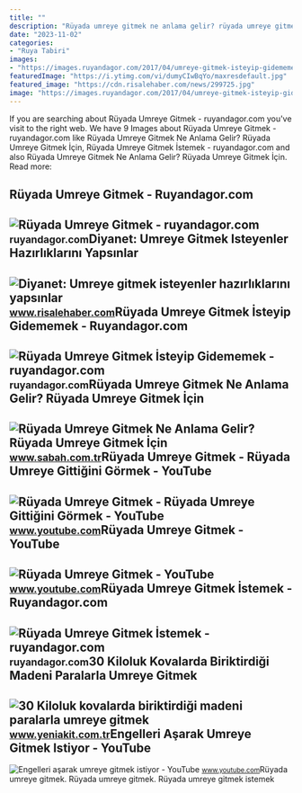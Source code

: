 ```yaml
---
title: ""
description: "Rüyada umreye gitmek ne anlama gelir? rüyada umreye gitmek i̇çin"
date: "2023-11-02"
categories:
- "Ruya Tabiri"
images:
- "https://images.ruyandagor.com/2017/04/umreye-gitmek-isteyip-gidememek-1600.jpg"
featuredImage: "https://i.ytimg.com/vi/dumyCIwBqYo/maxresdefault.jpg"
featured_image: "https://cdn.risalehaber.com/news/299725.jpg"
image: "https://images.ruyandagor.com/2017/04/umreye-gitmek-isteyip-gidememek-1600.jpg"
---
```


If you are searching about Rüyada Umreye Gitmek - ruyandagor.com you've visit to the right web. We have 9 Images about Rüyada Umreye Gitmek - ruyandagor.com like Rüyada Umreye Gitmek Ne Anlama Gelir? Rüyada Umreye Gitmek İçin, Rüyada Umreye Gitmek İstemek - ruyandagor.com and also Rüyada Umreye Gitmek Ne Anlama Gelir? Rüyada Umreye Gitmek İçin. Read more:

Rüyada Umreye Gitmek - Ruyandagor.com
-------------------------------------

 ![Rüyada Umreye Gitmek - ruyandagor.com](https://images.ruyandagor.com/2017/04/umreye-gitmek-1616.jpg) <small>ruyandagor.com</small>Diyanet: Umreye Gitmek Isteyenler Hazırlıklarını Yapsınlar
----------------------------------------------------------

 ![Diyanet: Umreye gitmek isteyenler hazırlıklarını yapsınlar](https://cdn.risalehaber.com/news/299725.jpg) <small>www.risalehaber.com</small>Rüyada Umreye Gitmek İsteyip Gidememek - Ruyandagor.com
-------------------------------------------------------

 ![Rüyada Umreye Gitmek İsteyip Gidememek - ruyandagor.com](https://images.ruyandagor.com/2017/04/umreye-gitmek-isteyip-gidememek-1600.jpg) <small>ruyandagor.com</small>Rüyada Umreye Gitmek Ne Anlama Gelir? Rüyada Umreye Gitmek İçin
---------------------------------------------------------------

 ![Rüyada Umreye Gitmek Ne Anlama Gelir? Rüyada Umreye Gitmek İçin](https://iasbh.tmgrup.com.tr/e5d590/752/395/0/30/724/410?u=https://isbh.tmgrup.com.tr/sbh/2022/05/26/ruyada-umreye-gitmek-ne-anlama-gelir-ruyada-umreye-gitmek-icin-hazirlanmak-yola-cikmak-anlami-1653567786046.jpg) <small>www.sabah.com.tr</small>Rüyada Umreye Gitmek - Rüyada Umreye Gittiğini Görmek - YouTube
---------------------------------------------------------------

 ![Rüyada Umreye Gitmek - Rüyada Umreye Gittiğini Görmek - YouTube](https://i.ytimg.com/vi/dumyCIwBqYo/maxresdefault.jpg) <small>www.youtube.com</small>Rüyada Umreye Gitmek - YouTube
------------------------------

 ![Rüyada Umreye Gitmek - YouTube](https://i.ytimg.com/vi/qDxzgUqhPBQ/maxresdefault.jpg) <small>www.youtube.com</small>Rüyada Umreye Gitmek İstemek - Ruyandagor.com
---------------------------------------------

 ![Rüyada Umreye Gitmek İstemek - ruyandagor.com](https://images.ruyandagor.com/2017/04/umreye-gitmek-istemek-1552.jpg) <small>ruyandagor.com</small>30 Kiloluk Kovalarda Biriktirdiği Madeni Paralarla Umreye Gitmek
----------------------------------------------------------------

 ![30 Kiloluk kovalarda biriktirdiği madeni paralarla umreye gitmek](https://cdn.yeniakit.com.tr/images/news/625/30-kiloluk-kovalarda-biriktirdigi-madeni-paralarla-umreye-gitmek-istiyor-1563968621.jpg) <small>www.yeniakit.com.tr</small>Engelleri Aşarak Umreye Gitmek Istiyor - YouTube
------------------------------------------------

 ![Engelleri aşarak umreye gitmek istiyor - YouTube](https://i.ytimg.com/vi/UuEcmlvHPKA/maxresdefault.jpg) <small>www.youtube.com</small>Rüyada umreye gitmek. Rüyada umreye gitmek. Rüyada umreye gitmek i̇stemek

